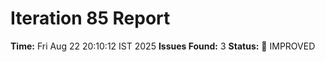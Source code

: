 # Iteration 85 Report
**Time:** Fri Aug 22 20:10:12 IST 2025
**Issues Found:** 3
**Status:** 🔧 IMPROVED
